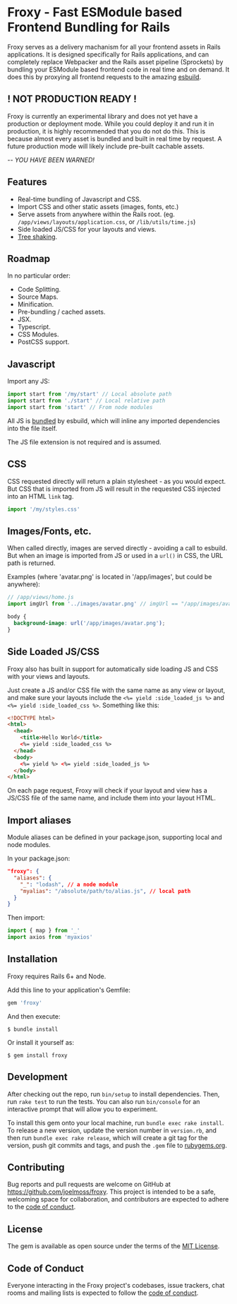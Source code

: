 # Froxy - Fast ESModule based Frontend Bundling for Rails

Froxy serves as a delivery machanism for all your frontend assets in Rails applications. It is
designed specifically for Rails applications, and can completely replace Webpacker and the Rails
asset pipeline (Sprockets) by bundling your ESModule based frontend code in real time and on demand.
It does this by proxying all frontend requests to the amazing [esbuild](https://esbuild.github.io).

## ! NOT PRODUCTION READY !

Froxy is currently an experimental library and does not yet have a production or deployment mode.
While you could deploy it and run it in production, it is highly recommended that you do not do
this. This is because almost every asset is bundled and built in real time by request. A future
production mode will likely include pre-built cachable assets.

-- _YOU HAVE BEEN WARNED!_

## Features

- Real-time bundling of Javascript and CSS.
- Import CSS and other static assets (images, fonts, etc.)
- Serve assets from anywhere within the Rails root. (eg. `/app/views/layouts/application.css`, or `/lib/utils/time.js`)
- Side loaded JS/CSS for your layouts and views.
- [Tree shaking](https://esbuild.github.io/api/#tree-shaking).

## Roadmap

In no particular order:

- Code Splitting.
- Source Maps.
- Minification.
- Pre-bundling / cached assets.
- JSX.
- Typescript.
- CSS Modules.
- PostCSS support.

## Javascript

Import any JS:

```javascript
import start from '/my/start' // Local absolute path
import start from './start' // Local relative path
import start from 'start' // From node modules
```

All JS is [bundled](https://esbuild.github.io/api/#bundle) by esbuild, which will inline any
imported dependencies into the file itself.

The JS file extension is not required and is assumed.

## CSS

CSS requested directly will return a plain stylesheet - as you would expect. But CSS that is
imported from JS will result in the requested CSS injected into an HTML `link` tag.

```javascript
import '/my/styles.css'
```

## Images/Fonts, etc.

When called directly, images are served directly - avoiding a call to esbuild. But when an image is
imported from JS or used in a `url()` in CSS, the URL path is returned.

Examples (where 'avatar.png' is located in '/app/images', but could be anywhere):

```javascript
// /app/views/home.js
import imgUrl from '../images/avatar.png' // imgUrl == "/app/images/avatar.png"
```

```css
body {
  background-image: url('/app/images/avatar.png');
}
```

## Side Loaded JS/CSS

Froxy also has built in support for automatically side loading JS and CSS with your views and
layouts.

Just create a JS and/or CSS file with the same name as any view or layout, and make sure your
layouts include the `<%= yield :side_loaded_js %>` and `<%= yield :side_loaded_css %>`. Something
like this:

```html
<!DOCTYPE html>
<html>
  <head>
    <title>Hello World</title>
    <%= yield :side_loaded_css %>
  </head>
  <body>
    <%= yield %> <%= yield :side_loaded_js %>
  </body>
</html>
```

On each page request, Froxy will check if your layout and view has a JS/CSS file of the same name,
and include them into your layout HTML.

## Import aliases

Module aliases can be defined in your package.json, supporting local and node modules.

In your package.json:

```json
"froxy": {
  "aliases": {
    "_": "lodash", // a node module
    "myalias": "/absolute/path/to/alias.js", // local path
  }
}
```

Then import:

```javascript
import { map } from '_'
import axios from 'myaxios'
```

## Installation

Froxy requires Rails 6+ and Node.

Add this line to your application's Gemfile:

```ruby
gem 'froxy'
```

And then execute:

    $ bundle install

Or install it yourself as:

    $ gem install froxy

## Development

After checking out the repo, run `bin/setup` to install dependencies. Then, run `rake test` to run the tests. You can also run `bin/console` for an interactive prompt that will allow you to experiment.

To install this gem onto your local machine, run `bundle exec rake install`. To release a new version, update the version number in `version.rb`, and then run `bundle exec rake release`, which will create a git tag for the version, push git commits and tags, and push the `.gem` file to [rubygems.org](https://rubygems.org).

## Contributing

Bug reports and pull requests are welcome on GitHub at https://github.com/joelmoss/froxy. This project is intended to be a safe, welcoming space for collaboration, and contributors are expected to adhere to the [code of conduct](https://github.com/joelmoss/froxy/blob/master/CODE_OF_CONDUCT.md).

## License

The gem is available as open source under the terms of the [MIT License](https://opensource.org/licenses/MIT).

## Code of Conduct

Everyone interacting in the Froxy project's codebases, issue trackers, chat rooms and mailing lists is expected to follow the [code of conduct](https://github.com/joelmoss/froxy/blob/master/CODE_OF_CONDUCT.md).
